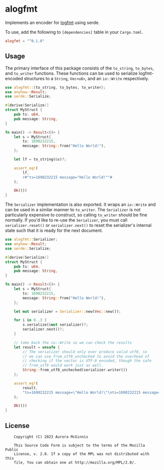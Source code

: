 # alogfmt

Implements an encoder for [logfmt](https://brandur.org/logfmt) using serde.

To use, add the following to `[dependencies]` table in your `Cargo.toml`.

```toml
alogfmt = "^0.1.0"
```

## Usage

The primary interface of this package consists of the `to_string`, `to_bytes`, and `to_writer` functions.
These functions can be used to serialize logfmt-encoded structures to a `String`, `Vec<u8>`, and an `io::Write`
respectively.

```rust
use alogfmt::{to_string, to_bytes, to_writer};
use anyhow::Result;
use serde::Serialize;

#[derive(Serialize)]
struct MyStruct {
    pub ts: u64,
    pub message: String,
}

fn main() -> Result<()> {
    let s = MyStruct{
        ts: 1690232215,
        message: String::from("Hello World!"),
    };

    let lf = to_string(&s)?;

    assert_eq!(
        lf,
        r#"ts=1690232215 message="Hello World!""#
    );

    Ok(())
}
```

The `Serializer` implementation is also exported. It wraps an `io::Write` and can be used in a similar manner to `to_writer`.
The `Serializer` is not particularly expensive to construct, so calling `to_writer` should be fine normally. If you'd like to
re-use the `Serializer`, you must call `serializer.reset()` or `serializer.next()` to reset the serializer's internal state such
that it is ready for the next document.

```rust
use alogfmt::Serializer;
use anyhow::Result;
use serde::Serialize;

#[derive(Serialize)]
struct MyStruct {
    pub ts: u64,
    pub message: String,
}

fn main() -> Result<()> {
    let s = MyStruct{
        ts: 1690232215,
        message: String::from("Hello World!"),
    };

    let mut serializer = Serializer::new(Vec::new());

    for i in 0..3 {
        s.serialize(&mut serializer)?;
        serializer.next()?;
    }

    // take back the io::Write so we can check the results
    let result = unsafe {
        // The serializer should only ever produce valid utf8, so
        // we can use from_utf8_unchecked to avoid the overhead of
        // checking if the vector is UTF-8 encoded, though the safe
        // from_utf8 would work just as well.
        String::from_utf8_unchecked(serializer.writer())
    };

    assert_eq!(
        result,
        "ts=1690232215 message=\"Hello World!\"\nts=1690232215 message=\"Hello World!\"\nts=1690232215 message=\"Hello World!\"\n"
    );

    Ok(())
}
```

## License

```text
    Copyright (C) 2023 Aurora McGinnis

    This Source Code Form is subject to the terms of the Mozilla Public
    License, v. 2.0. If a copy of the MPL was not distributed with this
    file, You can obtain one at http://mozilla.org/MPL/2.0/.
```
